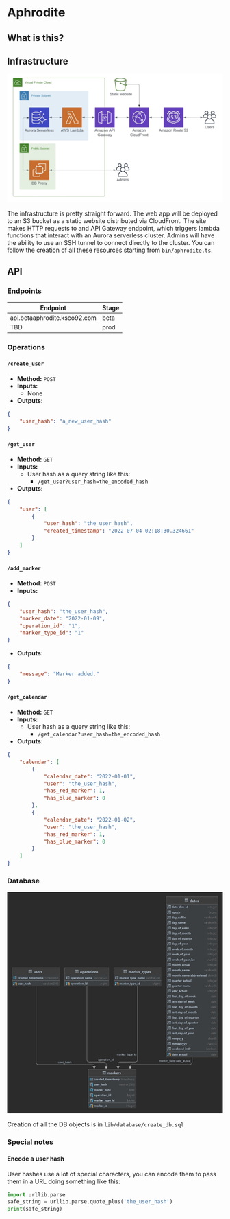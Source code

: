 # Aphrodite

## What is this?

## Infrastructure

![infrastructure diagram](doc_img/infrastructure_diagram.png)

The infrastructure is pretty straight forward. The web app will be deployed to an S3 bucket as a
static website distributed via CloudFront. The site makes HTTP requests to and API Gateway endpoint,
which triggers lambda functions that interact with an Aurora serverless cluster. Admins will have
the ability to use an SSH tunnel to connect directly to the cluster. You can follow the creation of
all these resources starting from `bin/aphrodite.ts`.

## API

### Endpoints

| Endpoint                     | Stage |
|------------------------------|-------|
| api.betaaphrodite.ksco92.com | beta  |
| TBD                          | prod  |

### Operations

#### `/create_user`
* **Method:** `POST`
* **Inputs:**
  * None
* **Outputs:**

```json
{
    "user_hash": "a_new_user_hash"
}
```

#### `/get_user`
* **Method:** `GET`
* **Inputs:**
  * User hash as a query string like this:
    * `/get_user?user_hash=the_encoded_hash`
* **Outputs:**

```json
{
    "user": [
        {
            "user_hash": "the_user_hash",
            "created_timestamp": "2022-07-04 02:18:30.324661"
        }
    ]
}
```

#### `/add_marker`
* **Method:** `POST`
* **Inputs:**

```json
{
    "user_hash": "the_user_hash",
    "marker_date": "2022-01-09",
    "operation_id": "1",
    "marker_type_id": "1"
}
```

* **Outputs:**

```json
{
    "message": "Marker added."
}
```

#### `/get_calendar`
* **Method:** `GET`
* **Inputs:**
  * User hash as a query string like this:
    * `/get_calendar?user_hash=the_encoded_hash`
* **Outputs:**

```json
{
    "calendar": [
        {
            "calendar_date": "2022-01-01",
            "user": "the_user_hash",
            "has_red_marker": 1,
            "has_blue_marker": 0
        },
        {
            "calendar_date": "2022-01-02",
            "user": "the_user_hash",
            "has_red_marker": 1,
            "has_blue_marker": 0
        }
    ]
}
```

### Database

![entity relation diagram](doc_img/er_diagram.jpg)

Creation of all the DB objects is in `lib/database/create_db.sql`

### Special notes

#### Encode a user hash

User hashes use a lot of special characters, you can encode them to pass them in a URL
doing something like this:

```python
import urllib.parse
safe_string = urllib.parse.quote_plus('the_user_hash')
print(safe_string)
```




